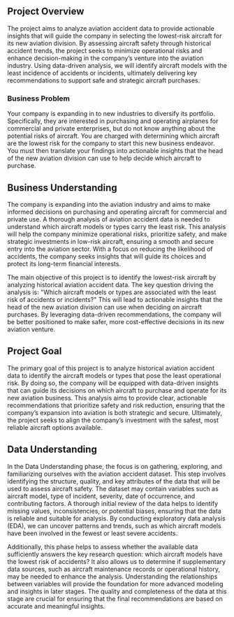 ## Project Overview
The project aims to analyze aviation accident data to provide actionable insights that will guide the company in selecting the lowest-risk aircraft for its new aviation division. By assessing aircraft safety through historical accident trends, the project seeks to minimize operational risks and enhance decision-making in the company’s venture into the aviation industry. Using data-driven analysis, we will identify aircraft models with the least incidence of accidents or incidents, ultimately delivering key recommendations to support safe and strategic aircraft purchases.

### Business Problem

Your company is expanding in to new industries to diversify its portfolio. Specifically, they are interested in purchasing and operating airplanes for commercial and private enterprises, but do not know anything about the potential risks of aircraft. You are charged with determining which aircraft are the lowest risk for the company to start this new business endeavor. You must then translate your findings into actionable insights that the head of the new aviation division can use to help decide which aircraft to purchase.

## Business Understanding
The company is expanding into the aviation industry and aims to make informed decisions on purchasing and operating aircraft for commercial and private use. A thorough analysis of aviation accident data is needed to understand which aircraft models or types carry the least risk. This analysis will help the company minimize operational risks, prioritize safety, and make strategic investments in low-risk aircraft, ensuring a smooth and secure entry into the aviation sector. With a focus on reducing the likelihood of accidents, the company seeks insights that will guide its choices and protect its long-term financial interests.

The main objective of this project is to identify the lowest-risk aircraft by analyzing historical aviation accident data. The key question driving the analysis is: "Which aircraft models or types are associated with the least risk of accidents or incidents?" This will lead to actionable insights that the head of the new aviation division can use when deciding on aircraft purchases. By leveraging data-driven recommendations, the company will be better positioned to make safer, more cost-effective decisions in its new aviation venture.

## Project Goal
The primary goal of this project is to analyze historical aviation accident data to identify the aircraft models or types that pose the least operational risk. By doing so, the company will be equipped with data-driven insights that can guide its decisions on which aircraft to purchase and operate for its new aviation business. This analysis aims to provide clear, actionable recommendations that prioritize safety and risk reduction, ensuring that the company’s expansion into aviation is both strategic and secure. Ultimately, the project seeks to align the company’s investment with the safest, most reliable aircraft options available.

## Data Understanding
In the Data Understanding phase, the focus is on gathering, exploring, and familiarizing ourselves with the aviation accident dataset. This step involves identifying the structure, quality, and key attributes of the data that will be used to assess aircraft safety. The dataset may contain variables such as aircraft model, type of incident, severity, date of occurrence, and contributing factors. A thorough initial review of the data helps to identify missing values, inconsistencies, or potential biases, ensuring that the data is reliable and suitable for analysis. By conducting exploratory data analysis (EDA), we can uncover patterns and trends, such as which aircraft models have been involved in the fewest or least severe accidents.

Additionally, this phase helps to assess whether the available data sufficiently answers the key research question: which aircraft models have the lowest risk of accidents? It also allows us to determine if supplementary data sources, such as aircraft maintenance records or operational history, may be needed to enhance the analysis. Understanding the relationships between variables will provide the foundation for more advanced modeling and insights in later stages. The quality and completeness of the data at this stage are crucial for ensuring that the final recommendations are based on accurate and meaningful insights.

